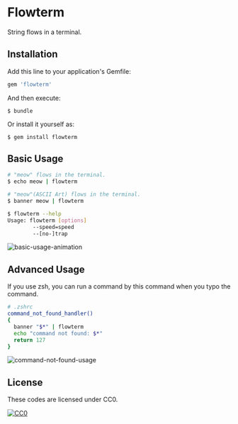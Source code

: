 # Flowterm

String flows in a terminal.

## Installation

Add this line to your application's Gemfile:

```ruby
gem 'flowterm'
```

And then execute:

    $ bundle

Or install it yourself as:

    $ gem install flowterm

## Basic Usage

```bash
# "meow" flows in the terminal.
$ echo meow | flowterm

# "meow"(ASCII Art) flows in the terminal.
$ banner meow | flowterm

$ flowterm --help
Usage: flowterm [options]
        --speed=speed
        --[no-]trap
```

![basic-usage-animation](https://user-images.githubusercontent.com/4361134/27766824-dbc14eda-5f19-11e7-9b74-6f7c679bde82.gif)

## Advanced Usage

If you use zsh, you can run a command by this command when you typo the command.

```zsh
# .zshrc
command_not_found_handler()
{
  banner "$*" | flowterm
  echo "command not found: $*"
  return 127
}
```


![command-not-found-usage](https://user-images.githubusercontent.com/4361134/27766826-04215de8-5f1a-11e7-88dd-95b829581b69.gif)

License
-------

These codes are licensed under CC0.

[![CC0](http://i.creativecommons.org/p/zero/1.0/88x31.png "CC0")](http://creativecommons.org/publicdomain/zero/1.0/deed.en)
